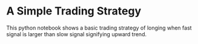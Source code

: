 # A Simple Trading Strategy
This python notebook shows a basic trading strategy of longing when fast signal is larger than slow signal signifying upward trend.

